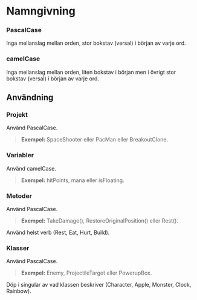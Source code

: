 # Namngivning

### PascalCase

Inga mellanslag mellan orden, stor bokstav \(versal\) i början av varje ord.

### camelCase

Inga mellanslag mellan orden, liten bokstav i början men i övrigt stor bokstav \(versal\) i början av varje ord.

## Användning

### Projekt

Använd PascalCase.

> **Exempel:** SpaceShooter eller PacMan eller BreakoutClone.

### Variabler

Använd camelCase.

> **Exempel:** hitPoints, mana eller isFloating.

### Metoder

Använd PascalCase.

> **Exempel:** TakeDamage\(\), RestoreOriginalPosition\(\) eller Rest\(\).

Använd helst verb \(Rest, Eat, Hurt, Build\).

### Klasser

Använd PascalCase.

> **Exempel:** Enemy, ProjectileTarget eller PowerupBox.

Döp i singular av vad klassen beskriver \(Character, Apple, Monster, Clock, Rainbow\).

